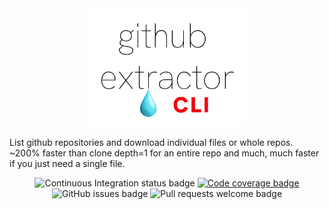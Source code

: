 
<div align="center">
    <img src="./images/header.png" alt="header logo: Github Extractor" width="50%" height="50%">
</div>

List github repositories and download individual files or whole repos. ~200% faster than clone depth=1 for an entire repo and much, much faster if you just need a single file.

<div align="center">
<img src="https://github.com/bn-l/GithubExtractor/actions/workflows/ci.yml/badge.svg" alt="Continuous Integration status badge">   <a href="./coverage/coverage.txt"><img src="./images/coverage-badge.svg" alt="Code coverage badge"></a>  <img src="https://img.shields.io/github/issues/bn-l/GithubExtractor" alt="GitHub issues badge">  <img src="https://img.shields.io/badge/PRs-welcome-brightgreen.svg?style=flat)](http://makeapullrequest.com" alt="Pull requests welcome badge">
</div>
